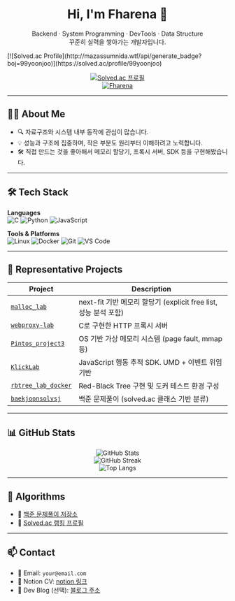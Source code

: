 <h1 align="center">Hi, I'm Fharena 👋</h1>
<p align="center">
  Backend · System Programming · DevTools · Data Structure <br/>
  꾸준히 실력을 쌓아가는 개발자입니다.
</p>
[![Solved.ac Profile](http://mazassumnida.wtf/api/generate_badge?boj=99yoonjoo)](https://solved.ac/profile/99yoonjoo)
<p align="center">
  <a href="https://solved.ac/profile/99yoonjoo">
    <img src="http://mazassumnida.wtf/api/generate_badge?boj=fharena" alt="Solved.ac 프로필">
  </a>
  <br/>
  <a href="https://github.com/Fharena">
    <img src="https://komarev.com/ghpvc/?username=Fharena&label=Profile%20views&color=0e75b6&style=flat" alt="Fharena" />
  </a>
</p>

---

## 🧑‍💻 About Me

- 🔍 자료구조와 시스템 내부 동작에 관심이 많습니다.
- 💡 성능과 구조에 집중하며, 작은 부분도 원리부터 이해하려고 노력합니다.
- 🛠️ 직접 만드는 것을 좋아해서 메모리 할당기, 프록시 서버, SDK 등을 구현해봤습니다.

---

## 🛠️ Tech Stack

**Languages**  
![C](https://img.shields.io/badge/C-00599C?style=flat-square&logo=c&logoColor=white)
![Python](https://img.shields.io/badge/Python-3776AB?style=flat-square&logo=python&logoColor=white)
![JavaScript](https://img.shields.io/badge/JavaScript-F7DF1E?style=flat-square&logo=javascript&logoColor=black)

**Tools & Platforms**  
![Linux](https://img.shields.io/badge/Linux-FCC624?style=flat-square&logo=linux&logoColor=black)
![Docker](https://img.shields.io/badge/Docker-2496ED?style=flat-square&logo=docker&logoColor=white)
![Git](https://img.shields.io/badge/Git-F05032?style=flat-square&logo=git&logoColor=white)
![VS Code](https://img.shields.io/badge/VSCode-007ACC?style=flat-square&logo=visual-studio-code&logoColor=white)

---

## 📌 Representative Projects

| Project | Description |
|--------|-------------|
| [`malloc_lab`](https://github.com/Fharena/malloc_lab) | next-fit 기반 메모리 할당기 (explicit free list, 성능 분석 포함) |
| [`webproxy-lab`](https://github.com/Fharena/webproxy-lab) | C로 구현한 HTTP 프록시 서버 |
| [`Pintos_project3`](https://github.com/Fharena/Pintos_project3) | OS 기반 가상 메모리 시스템 (page fault, mmap 등) |
| [`KlickLab`](https://github.com/Fharena/KlickLab) | JavaScript 행동 추적 SDK. UMD + 이벤트 위임 기반 |
| [`rbtree_lab_docker`](https://github.com/Fharena/rbtree_lab_docker) | Red-Black Tree 구현 및 도커 테스트 환경 구성 |
| [`baekjoonsolvsj`](https://github.com/Fharena/baekjoonsolvsj) | 백준 문제풀이 (solved.ac 클래스 기반 분류) |

---

## 📊 GitHub Stats

<p align="center">
  <img src="https://github-readme-stats.vercel.app/api?username=Fharena&show_icons=true&theme=default" alt="GitHub Stats" />
  <br/>
  <img src="https://github-readme-streak-stats.herokuapp.com/?user=Fharena&theme=default" alt="GitHub Streak" />
  <br/>
  <img src="https://github-readme-stats.vercel.app/api/top-langs/?username=Fharena&layout=compact&theme=default" alt="Top Langs" />
</p>

---

## 🧠 Algorithms

- 📘 [백준 문제풀이 저장소](https://github.com/Fharena/baekjoonsolvsj)
- 🏅 [Solved.ac 랭킹 프로필](https://solved.ac/profile/fharena)

---

## 📫 Contact

- 📧 Email: `your@email.com`
- 📝 Notion CV: [notion 링크](https://your-notion-site)
- 📓 Dev Blog (선택): [블로그 주소](https://your-blog)

